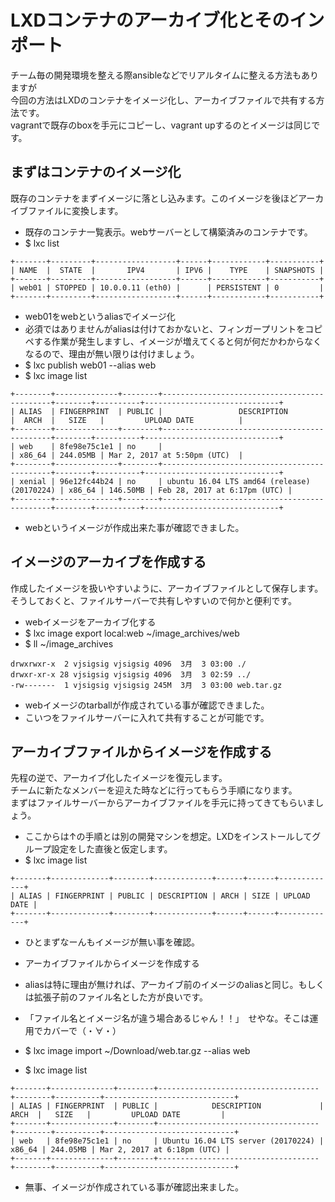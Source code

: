 LXDコンテナのアーカイブ化とそのインポート
====================================================

チーム毎の開発環境を整える際ansibleなどでリアルタイムに整える方法もありますが  
今回の方法はLXDのコンテナをイメージ化し、アーカイブファイルで共有する方法です。  
vagrantで既存のboxを手元にコピーし、vagrant upするのとイメージは同じです。


## まずはコンテナのイメージ化
既存のコンテナをまずイメージに落とし込みます。このイメージを後ほどアーカイブファイルに変換します。

+ 既存のコンテナ一覧表示。webサーバーとして構築済みのコンテナです。
 + $ lxc list
```
+-------+---------+------------------+------+------------+-----------+
| NAME  |  STATE  |       IPV4       | IPV6 |    TYPE    | SNAPSHOTS |
+-------+---------+------------------+------+------------+-----------+
| web01 | STOPPED | 10.0.0.11 (eth0) |      | PERSISTENT | 0         |
+-------+---------+------------------+------+------------+-----------+
```

+ web01をwebというaliasでイメージ化
+ 必須ではありませんがaliasは付けておかないと、フィンガープリントをコピペする作業が発生しますし、イメージが増えてくると何が何だかわからなくなるので、理由が無い限りは付けましょう。
 + $ lxc publish web01 --alias web
 + $ lxc image list
```
+--------+--------------+--------+---------------------------------------------+--------+----------+------------------------------+
| ALIAS  | FINGERPRINT  | PUBLIC |                 DESCRIPTION                 |  ARCH  |   SIZE   |         UPLOAD DATE          |
+--------+--------------+--------+---------------------------------------------+--------+----------+------------------------------+
| web    | 8fe98e75c1e1 | no     |                                             | x86_64 | 244.05MB | Mar 2, 2017 at 5:50pm (UTC)  |
+--------+--------------+--------+---------------------------------------------+--------+----------+------------------------------+
| xenial | 96e12fc44b24 | no     | ubuntu 16.04 LTS amd64 (release) (20170224) | x86_64 | 146.50MB | Feb 28, 2017 at 6:17pm (UTC) |
+--------+--------------+--------+---------------------------------------------+--------+----------+------------------------------+
```
+ webというイメージが作成出来た事が確認できました。


## イメージのアーカイブを作成する
作成したイメージを扱いやすいように、アーカイブファイルとして保存します。  
そうしておくと、ファイルサーバーで共有しやすいので何かと便利です。

+ webイメージをアーカイブ化する
 + $ lxc image export local:web ~/image_archives/web
 + $ ll ~/image_archives
```
drwxrwxr-x  2 vjsigsig vjsigsig 4096  3月  3 03:00 ./
drwxr-xr-x 28 vjsigsig vjsigsig 4096  3月  3 02:59 ../
-rw-------  1 vjsigsig vjsigsig 245M  3月  3 03:00 web.tar.gz
```
+ webイメージのtarballが作成されている事が確認できました。  
+ こいつをファイルサーバーに入れて共有することが可能です。


## アーカイブファイルからイメージを作成する
先程の逆で、アーカイブ化したイメージを復元します。  
チームに新たなメンバーを迎えた時などに行ってもらう手順になります。  
まずはファイルサーバーからアーカイブファイルを手元に持ってきてもらいましょう。

+ ここからは↑の手順とは別の開発マシンを想定。LXDをインストールしてグループ設定をした直後と仮定します。
 + $ lxc image list
```
+-------+-------------+--------+-------------+------+------+-------------+
| ALIAS | FINGERPRINT | PUBLIC | DESCRIPTION | ARCH | SIZE | UPLOAD DATE |
+-------+-------------+--------+-------------+------+------+-------------+
```
+ ひとまずなーんもイメージが無い事を確認。

+ アーカイブファイルからイメージを作成する
+ aliasは特に理由が無ければ、アーカイブ前のイメージのaliasと同じ。もしくは拡張子前のファイル名とした方が良いです。
+ 「ファイル名とイメージ名が違う場合あるじゃん！！」　せやな。そこは運用でカバーで（・∀・）
 + $ lxc image import ~/Download/web.tar.gz --alias web
 + $ lxc image list
```
+-------+--------------+--------+------------------------------------+--------+----------+-----------------------------+
| ALIAS | FINGERPRINT  | PUBLIC |            DESCRIPTION             |  ARCH  |   SIZE   |         UPLOAD DATE         |
+-------+--------------+--------+------------------------------------+--------+----------+-----------------------------+
| web   | 8fe98e75c1e1 | no     | Ubuntu 16.04 LTS server (20170224) | x86_64 | 244.05MB | Mar 2, 2017 at 6:18pm (UTC) |
+-------+--------------+--------+------------------------------------+--------+----------+-----------------------------+
```
+ 無事、イメージが作成されている事が確認出来ました。

